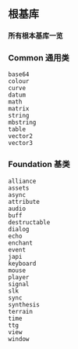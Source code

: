 ## 根基库

#### 所有根本基库一览

### Common 通用类

```text
base64
colour
curve
datum
math
matrix
string
mbstring
table
vector2
vector3
```

### Foundation 基类

```text
alliance
assets
async
attribute
audio
buff
destructable
dialog
echo
enchant
event
japi
keyboard
mouse
player
signal
slk
sync
synthesis
terrain
time
ttg
view
window
```
